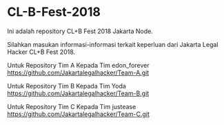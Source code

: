 # CL-B-Fest-2018

Ini adalah repository CL+B Fest 2018 Jakarta Node. 

Silahkan masukan informasi-informasi terkait keperluan dari Jakarta Legal Hacker CL+B Fest 2018. 

Untuk Repository Tim A Kepada Tim edon_forever https://github.com/Jakartalegalhacker/Team-A.git

Untuk Repository Tim B Kepada Tim Yoda https://github.com/Jakartalegalhacker/Team-B.git

Untuk Repository Tim C Kepada Tim justease https://github.com/Jakartalegalhacker/Team-C.git
